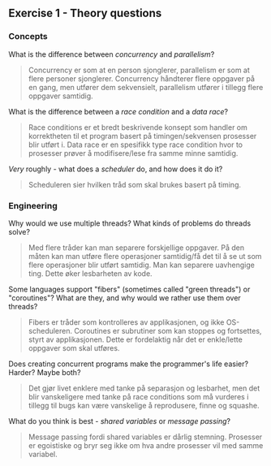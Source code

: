 Exercise 1 - Theory questions
-----------------------------

### Concepts

What is the difference between *concurrency* and *parallelism*?
> Concurrency er som at en person sjonglerer, parallelism er som at flere personer sjonglerer. Concurrency håndterer flere oppgaver på en gang, men utfører dem sekvensielt, parallelism utfører i tillegg flere oppgaver samtidig.

What is the difference between a *race condition* and a *data race*? 
> Race conditions er et bredt beskrivende konsept som handler om korrektheten til et program basert på timingen/sekvensen prosesser blir utført i. Data race er en spesifikk type race condition hvor to prosesser prøver å modifisere/lese fra samme minne samtidig.
 
*Very* roughly - what does a *scheduler* do, and how does it do it?
> Scheduleren sier hvilken tråd som skal brukes basert på timing.


### Engineering

Why would we use multiple threads? What kinds of problems do threads solve?
> Med flere tråder kan man separere forskjellige oppgaver. På den måten kan man utføre flere operasjoner samtidig/få det til å se ut som flere operasjoner blir utført samtidig. Man kan separere uavhengige ting. Dette øker lesbarheten av kode.

Some languages support "fibers" (sometimes called "green threads") or "coroutines"? What are they, and why would we rather use them over threads?
> Fibers er tråder som kontrolleres av applikasjonen, og ikke OS-scheduleren. Coroutines er subrutiner som kan stoppes og fortsettes, styrt av applikasjonen. Dette er fordelaktig når det er enkle/lette oppgaver som skal utføres.

Does creating concurrent programs make the programmer's life easier? Harder? Maybe both?
> Det gjør livet enklere med tanke på separasjon og lesbarhet, men det blir vanskeligere med tanke på race conditions som må vurderes i tillegg til bugs kan være vanskelige å reprodusere, finne og squashe.

What do you think is best - *shared variables* or *message passing*?
> Message passing fordi shared variables er dårlig stemning. Prosesser er egoistiske og bryr seg ikke om hva andre prosesser vil med samme variabel.


